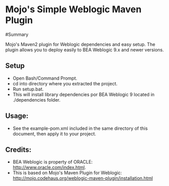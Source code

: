 Mojo's Simple Weblogic Maven Plugin
================

#Summary

Mojo's Maven2 plugin for Weblogic dependencies and easy setup.
The plugin allows you to deploy easily to BEA Weblogic 9.x and newer versions.

Setup
--------
- Open Bash/Command Prompt.
- cd into directory where you extracted the project.
- Run setup.bat.
- This will install library dependencies por BEA Weblogic 9 located in ./dependencies folder.

Usage:
--------
- See the example-pom.xml included in the same directory of this document, then apply it to 
your project.

Credits: 
--------

- BEA Weblogic is property of ORACLE: http://www.oracle.com/index.html.
- This is based on Mojo's Maven Plugin for Weblogic: http://mojo.codehaus.org/weblogic-maven-plugin/installation.html
